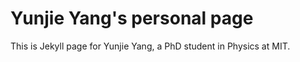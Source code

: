 # Yunjie Yang's personal page
This is Jekyll page for Yunjie Yang, a PhD student in Physics at MIT.
